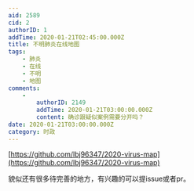 ```yaml
---
aid: 2589
cid: 2
authorID: 1
addTime: 2020-01-21T02:45:00.000Z
title: 不明肺炎在线地图
tags:
    - 肺炎
    - 在线
    - 不明
    - 地图
comments:
    -
        authorID: 2149
        addTime: 2020-01-21T03:00:00.000Z
        content: 确诊跟疑似案例需要分开吗？
date: 2020-01-21T03:00:00.000Z
category: 时政
---
```


[https://github.com/lbj96347/2020-virus-map](https://github.com/lbj96347/2020-virus-map)

貌似还有很多待完善的地方，有兴趣的可以提issue或者pr。
